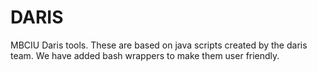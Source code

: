# DARIS
MBCIU Daris tools.  These are based on java scripts created by the daris team.  We have added bash wrappers to make them user friendly. 
